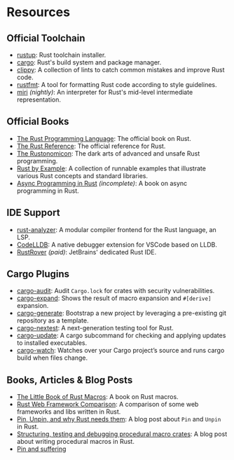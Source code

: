 # Resources

## Official Toolchain

- [rustup](https://rustup.rs/): Rust toolchain installer.
- [cargo](https://doc.rust-lang.org/cargo/): Rust's build system and package manager.
- [clippy](https://doc.rust-lang.org/stable/clippy/): A collection of lints to catch common mistakes and improve Rust code.
- [rustfmt](https://rust-lang.github.io/rustfmt/): A tool for formatting Rust code according to style guidelines.
- [miri](https://github.com/rust-lang/miri) *(nightly)*: An interpreter for Rust's mid-level intermediate representation.

## Official Books

- [The Rust Programming Language](https://doc.rust-lang.org/book/): The official book on Rust.
- [The Rust Reference](https://doc.rust-lang.org/reference/): The official reference for Rust.
- [The Rustonomicon](https://doc.rust-lang.org/nomicon/): The dark arts of advanced and unsafe Rust programming.
- [Rust by Example](https://doc.rust-lang.org/rust-by-example/): A collection of runnable examples that illustrate various Rust concepts and standard libraries.
- [Async Programming in Rust](https://rust-lang.github.io/async-book/) *(incomplete)*: A book on async programming in Rust.

## IDE Support

- [rust-analyzer](https://github.com/rust-lang/rust-analyzer): A modular compiler frontend for the Rust language, an LSP.
- [CodeLLDB](https://github.com/vadimcn/codelldb): A native debugger extension for VSCode based on LLDB.
- [RustRover](https://www.jetbrains.com/rust/) *(paid)*: JetBrains' dedicated Rust IDE.

## Cargo Plugins

- [cargo-audit](https://lib.rs/crates/cargo-audit): Audit `Cargo.lock` for crates with security vulnerabilities.
- [cargo-expand](https://lib.rs/crates/cargo-expand): Shows the result of macro expansion and `#[derive]` expansion.
- [cargo-generate](https://lib.rs/crates/cargo-generate): Bootstrap a new project by leveraging a pre-existing git repository as a template.
- [cargo-nextest](https://nexte.st/): A next-generation testing tool for Rust.
- [cargo-update](https://lib.rs/crates/cargo-update): A cargo subcommand for checking and applying updates to installed executables.
- [cargo-watch](https://lib.rs/crates/cargo-watch): Watches over your Cargo project’s source and runs cargo build when files change.

## Books, Articles & Blog Posts

- [The Little Book of Rust Macros](https://veykril.github.io/tlborm/): A book on Rust macros.
- [Rust Web Framework Comparison](https://github.com/flosse/rust-web-framework-comparison): A comparison of some web frameworks and libs written in Rust.
- [Pin, Unpin, and why Rust needs them](https://blog.cloudflare.com/pin-and-unpin-in-rust/): A blog post about `Pin` and `Unpin` in Rust.
- [Structuring, testing and debugging procedural macro crates](https://ferrous-systems.com/blog/testing-proc-macros/): A blog post about writing procedural macros in Rust.
- [Pin and suffering](https://fasterthanli.me/articles/pin-and-suffering)
